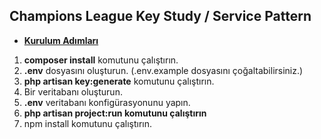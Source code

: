 ## Champions League Key Study / Service Pattern 

- <u><b>Kurulum Adımları</b></u>
<ol start="1">
<li><b>composer install</b> komutunu çalıştırın.</li>
<li><b>.env</b> dosyasını oluşturun. (.env.example dosyasını çoğaltabilirsiniz.)</li>
<li><b>php artisan key:generate</b> komutunu çalıştırın.</li>
<li>Bir veritabanı oluşturun.</li>
<li><b>.env</b> veritabanı konfigürasyonunu yapın.</li>
<li><b>php artisan project:run komutunu çalıştırın</b> </li>
<li>npm install komutunu çalıştırın. </li>

</ol>
